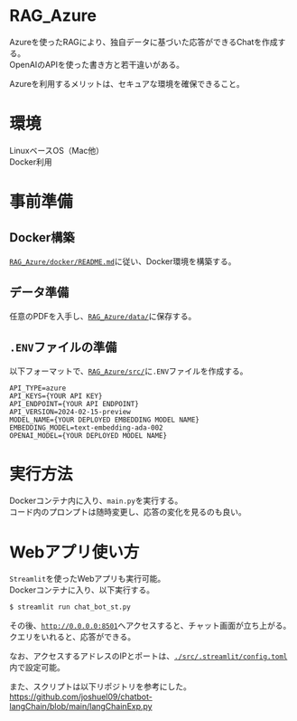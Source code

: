 # RAG_Azure
Azureを使ったRAGにより、独自データに基づいた応答ができるChatを作成する。  
OpenAIのAPIを使った書き方と若干違いがある。  

Azureを利用するメリットは、セキュアな環境を確保できること。  

# 環境
LinuxベースOS（Mac他）  
Docker利用  

# 事前準備
## Docker構築
[`RAG_Azure/docker/README.md`](./docker/README.md)に従い、Docker環境を構築する。  

## データ準備
任意のPDFを入手し、[`RAG_Azure/data/`](./data/)に保存する。  

## `.ENV`ファイルの準備
以下フォーマットで、[`RAG_Azure/src/`](./src/)に`.ENV`ファイルを作成する。  
```.ENV
API_TYPE=azure
API_KEYS={YOUR API KEY}
API_ENDPOINT={YOUR API ENDPOINT}
API_VERSION=2024-02-15-preview
MODEL_NAME={YOUR DEPLOYED EMBEDDING MODEL NAME}
EMBEDDING_MODEL=text-embedding-ada-002
OPENAI_MODEL={YOUR DEPLOYED MODEL NAME}
```

# 実行方法
Dockerコンテナ内に入り、`main.py`を実行する。  
コード内のプロンプトは随時変更し、応答の変化を見るのも良い。  

# Webアプリ使い方
`Streamlit`を使ったWebアプリも実行可能。  
Dockerコンテナに入り、以下実行する。  
```bash
$ streamlit run chat_bot_st.py
```
その後、[`http://0.0.0.0:8501`](http://0.0.0.0:8501)へアクセスすると、チャット画面が立ち上がる。  
クエリをいれると、応答ができる。  

なお、アクセスするアドレスのIPとポートは、[`./src/.streamlit/config.toml`](./src/.streamlit/config.toml)内で設定可能。  

また、スクリプトは以下リポジトリを参考にした。  
<https://github.com/joshuel09/chatbot-langChain/blob/main/langChainExp.py>  
